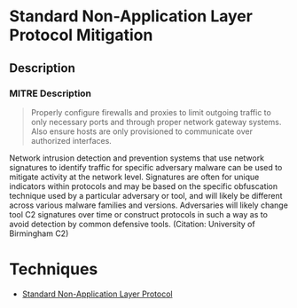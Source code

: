 
# Standard Non-Application Layer Protocol Mitigation

## Description

### MITRE Description

> Properly configure firewalls and proxies to limit outgoing traffic to only necessary ports and through proper network gateway systems. Also ensure hosts are only provisioned to communicate over authorized interfaces.

Network intrusion detection and prevention systems that use network signatures to identify traffic for specific adversary malware can be used to mitigate activity at the network level. Signatures are often for unique indicators within protocols and may be based on the specific obfuscation technique used by a particular adversary or tool, and will likely be different across various malware families and versions. Adversaries will likely change tool C2 signatures over time or construct protocols in such a way as to avoid detection by common defensive tools. (Citation: University of Birmingham C2)


# Techniques


* [Standard Non-Application Layer Protocol](../techniques/Standard-Non-Application-Layer-Protocol.md)

